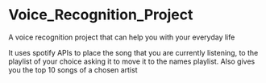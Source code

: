 # Voice_Recognition_Project
A voice recognition project that can help you with your everyday life

It uses spotify APIs to place the song that you are currently listening, to the playlist of your choice asking it to move it to the names playlist. 
Also gives you the top 10 songs of a chosen artist

